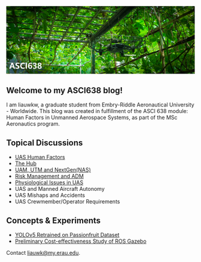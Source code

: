 <img src="./assets/splash1.png" />

## Welcome to my ASCI638 blog!
I am liauwkw, a graduate student from Embry-Riddle Aeronautical University - Worldwide. This blog was created in fulfillment of the ASCI 638 module: Human Factors in Unmanned Aerospace Systems, as part of the MSc Aeronautics program.

## Topical Discussions
* [UAS Human Factors](https://gist.github.com/liauwkw/4a08f0cf2f38131d6f173b83ea768bcb)
* [The Hub](https://gist.github.com/liauwkw/975049a6d9407bf01539f1506d2d50f8)
* [UAM, UTM and NextGen(NAS)](https://gist.github.com/liauwkw/a968d15635cf9cf4b468189dcc79a4e3)
* [Risk Management and ADM](https://gist.github.com/liauwkw/65fe101a7f9d047b80a19df61ce1107b)
* [Physiological Issues in UAS](https://gist.github.com/liauwkw/b96ba5abaf6c9827da252c4f2e0263d1)
* UAS and Manned Aircraft Autonomy
* UAS Mishaps and Accidents
* UAS Crewmember/Operator Requirements

## Concepts & Experiments
* [YOLOv5 Retrained on Passionfruit Dataset](https://github.com/liauwkw/pfruit)
* [Preliminary Cost-effectiveness Study of ROS Gazebo](https://github.com/liauwkw/ASCI638/blob/main/Gazebo.md)

Contact liauwk@my.erau.edu.
